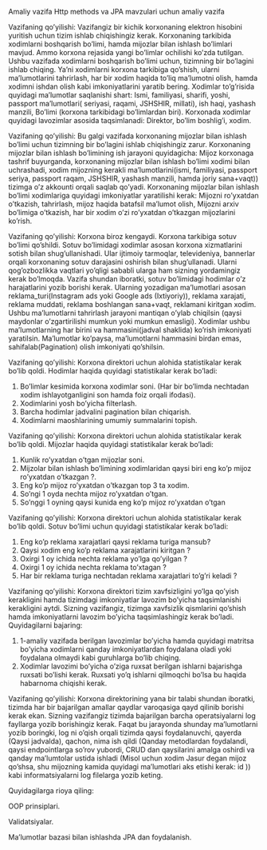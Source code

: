 Amaliy vazifa
Http methods va JPA  mavzulari uchun amaliy vazifa

Vazifaning qo’yilishi: Vazifangiz bir kichik korxonaning elektron hisobini yuritish uchun tizim ishlab chiqishingiz kerak. Korxonaning tarkibida xodimlarni boshqarish bo’limi, hamda mijozlar bilan ishlash bo’limlari mavjud. Ammo korxona rejasida yangi bo’limlar ochilishi ko’zda tutilgan. Ushbu vazifada xodimlarni boshqarish bo’limi uchun, tizimning bir bo’lagini ishlab chiqing. Ya’ni xodimlarni korxona tarkibiga qo’shish, ularni ma’lumotlarini tahrirlash, har bir xodim haqida to’liq ma’lumotni olish, hamda xodimni ishdan olish kabi imkoniyatlarini  yaratib bering.
Xodimlar to’g’risida quyidagi ma’lumotlar saqlanishi shart: Ismi, familiyasi, sharifi, yoshi,
passport ma’lumotlari( seriyasi, raqami, JSHSHIR, millati), ish haqi, yashash manzili, Bo’limi (korxona tarkibidagi bo’limlardan biri).
Korxonada xodimlar quyidagi lavozimlar asosida taqsimlanadi: Direktor, bo’lim boshlig’i, xodim.



Vazifaning qo’yilishi: Bu galgi vazifada korxonaning mijozlar bilan ishlash bo’limi uchun tizimning bir bo’lagini ishlab chiqishingiz zarur. Korxonaning mijozlar bilan ishlash bo’limining ish  jarayoni quyidagicha: Mijoz korxonaga tashrif buyurganda, korxonaning mijozlar bilan ishlash bo’limi xodimi bilan uchrashadi, xodim mijozning kerakli ma’lumotlarini(ismi, familiyasi, passport seriya, passport raqam, JSHSHIR, yashash manzili, hamda joriy sana+vaqt)) tizimga o’z akkounti orqali saqlab qo’yadi. Korxonaning mijozlar bilan ishlash bo’limi xodimlariga quyidagi imkoniyatlar yaratilishi kerak: Mijozni ro’yxatdan o’tkazish, tahrirlash, mijoz haqida batafsil ma’lumot olish, Mijozni arxiv bo’limiga o’tkazish, har bir xodim o’zi ro’yxatdan o’tkazgan mijozlarini ko’rish.



Vazifaning qo’yilishi: Korxona biroz kengaydi. Korxona tarkibiga sotuv bo’limi qo’shildi. Sotuv bo’limidagi xodimlar asosan korxona xizmatlarini sotish bilan shug’ullanishadi. Ular ijtimoiy tarmoqlar, televideniya, bannerlar orqali korxonaning sotuv darajasini oshirish bilan shug’ullanadi. Ularni qog’ozbozlikka vaqtlari yo’qligi sababli ularga ham sizning yordamingiz kerak bo’lmoqda. Vazifa shundan iboratki, sotuv bo’limidagi hodimlar o’z harajatlarini yozib borishi kerak. Ularning yozadigan ma’lumotlari asosan reklama_turi(Instagram ads yoki Google ads (Ixtiyoriy)), reklama xarajati, reklama muddati, reklama boshlangan sana+vaqt, reklamani kiritgan xodim. Ushbu ma’lumotlarni tahrirlash jarayoni mantiqan o’ylab chiqilsin (qaysi maydonlar o’zgartirilishi mumkun yoki mumkun emasligi).
Xodimlar ushbu ma’lumotlarning har birini va hammasini(jadval shaklida) ko’rish imkoniyati yaratilsin. Ma’lumotlar ko’paysa, ma’lumotlarni hammasini birdan emas, sahifalab(Pagination) olish imkoniyati qo’shilsin.



Vazifaning qo’yilishi: Korxona direktori uchun alohida statistikalar kerak bo’lib qoldi.
Hodimlar haqida quyidagi statistikalar kerak bo’ladi:
1. Bo’limlar kesimida korxona xodimlar soni. (Har bir bo’limda nechtadan xodim ishlayotganligini son hamda foiz orqali ifodasi).
2. Xodimlarini yosh bo’yicha filterlash.
3. Barcha hodimlar jadvalini pagination bilan chiqarish.
4. Xodimlarni maoshlarining umumiy summalarini topish.



Vazifaning qo’yilishi: Korxona direktori uchun alohida statistikalar kerak bo’lib qoldi.
Mijozlar haqida quyidagi statistikalar kerak bo’ladi:
1. Kunlik ro’yxatdan o’tgan mijozlar soni.
2. Mijzolar bilan ishlash bo’limining xodimlaridan qaysi biri eng ko’p mijoz ro’yxatdan o’tkazgan ?.
3. Eng ko’p mijoz ro’yxatdan o’tkazgan top 3 ta xodim.
4. So’ngi 1 oyda nechta mijoz ro’yxatdan o’tgan.
5. So’nggi 1 oyning qaysi kunida eng ko’p mijoz ro’yxatdan o’tgan



Vazifaning qo’yilishi: Korxona direktori uchun alohida statistikalar kerak bo’lib qoldi.
Sotuv bo’limi uchun quyidagi statistikalar kerak bo’ladi:
1. Eng ko’p reklama xarajatlari qaysi reklama turiga mansub?
2. Qaysi xodim eng ko’p reklama xarajatlarini kiritgan ?
3. Oxirgi 1 oy ichida nechta reklama yo’lga qo’yilgan ?
4. Oxirgi 1 oy ichida nechta reklama to’xtagan ?
5. Har bir reklama turiga nechtadan reklama xarajatlari to’g’ri keladi ?



Vazifaning qo’yilishi: Korxona direktori tizim xavfsizligini yo’lga qo’yish kerakligini hamda tizimdagi imkoniyatlar lavozim bo’yicha taqsimlanishi kerakligini aytdi. Sizning vazifangiz, tizimga xavfsizlik qismlarini qo’shish hamda imkoniyatlarni lavozim bo’yicha taqsimlashingiz kerak bo’ladi.
Quyidagilarni bajaring:
1) 1-amaliy vazifada berilgan lavozimlar bo’yicha hamda quyidagi matritsa bo’yicha xodimlarni qanday imkoniyatlardan foydalana oladi yoki foydalana olmaydi kabi guruhlarga bo’lib chiqing.
2) Xodimlar lavozimi bo’yicha o’ziga ruxsat berilgan ishlarni bajarishga ruxsati bo’lishi kerak. Ruxsati yo’q ishlarni qilmoqchi bo’lsa bu haqida habarnoma chiqishi kerak.



Vazifaning qo’yilishi: Korxona direktorining yana bir talabi shundan iboratki, tizimda har bir bajarilgan amallar qaydlar varoqasiga qayd qilinib borishi kerak ekan. Sizning vazifangiz tizimda bajarilgan barcha operatsiyalarni log fayllarga yozib borishingiz kerak.
Faqat bu jarayonda shunday ma’lumotlarni yozib boringki, log ni o’qish orqali tizimda qaysi foydalanuvchi, qayerda (Qaysi jadvalda), qachon, nima ish qildi (Qanday metodlardan foydalandi, qaysi endpointlarga so’rov yubordi, CRUD dan qaysilarini amalga oshirdi va qanday ma’lumtolar ustida ishladi (Misol uchun xodim Jasur degan mijoz qo’shsa, shu mijozning kamida quyidagi ma’lumotlari aks etishi kerak: id ))  kabi informatsiyalarni log filelarga yozib keting.


Quyidagilarga rioya qiling:

OOP prinsiplari.

Validatsiyalar.

Ma’lumotlar bazasi bilan ishlashda JPA dan foydalanish.